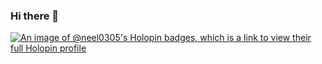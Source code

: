 ### Hi there 👋


[![An image of @neel0305's Holopin badges, which is a link to view their full Holopin profile](https://holopin.me/neel0305)](https://holopin.io/@neel0305)
